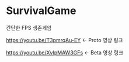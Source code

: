 # SurvivalGame

간단한 FPS 생존게임

https://youtu.be/T3pmrqAu-EY <- Proto 영상 링크

https://youtu.be/XvIpMAW3GFs <- Beta 영상 링크
